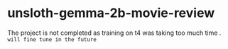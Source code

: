 # unsloth-gemma-2b-movie-review

The project is not completed as training on t4 was taking too much time .
``will fine tune in the future``
